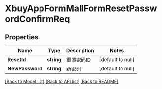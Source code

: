 # XbuyAppFormMallFormResetPasswordConfirmReq

## Properties
Name | Type | Description | Notes
------------ | ------------- | ------------- | -------------
**ResetId** | **string** | 重置密码ID | [default to null]
**NewPassword** | **string** | 新密码 | [default to null]

[[Back to Model list]](../README.md#documentation-for-models) [[Back to API list]](../README.md#documentation-for-api-endpoints) [[Back to README]](../README.md)

